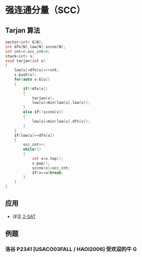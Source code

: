 # 强连通分量（SCC）

## Tarjan 算法

```cpp
vector<int> G[N];
int dfn[N],low[N],sccno[N];
int cnt=0,scc_cnt=0;
stack<int> s;
void tarjan(int u)
{
	low[u]=dfn[u]=++cnt;
	s.push(u);
	for(auto v:G[u])
	{
		if(!dfn[v])
		{
			tarjan(v);
			low[u]=min(low[u],low[v]);
		}
		else if(!sccno[v])
		{
			low[u]=min(low[u],dfn[v]);
		}
	}
	if(low[u]==dfn[u])
	{
		scc_cnt++;
		while(1)
		{
			int x=s.top();
			s.pop();
			sccno[x]=scc_cnt;
			if(x==u)break;
		}
	}
}
```

## 应用

- 详见 [2-SAT](../2sat)

## 例题

### 洛谷 P2341 [USACO03FALL / HAOI2006] 受欢迎的牛 G

<Problem id="P2341" />
